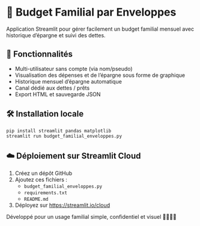 
# 💸 Budget Familial par Enveloppes

Application Streamlit pour gérer facilement un budget familial mensuel avec historique d’épargne et suivi des dettes.

## 🚀 Fonctionnalités

- Multi-utilisateur sans compte (via nom/pseudo)
- Visualisation des dépenses et de l’épargne sous forme de graphique
- Historique mensuel d’épargne automatique
- Canal dédié aux dettes / prêts
- Export HTML et sauvegarde JSON

## 🛠️ Installation locale

```bash
pip install streamlit pandas matplotlib
streamlit run budget_familial_enveloppes.py
```

## ☁️ Déploiement sur Streamlit Cloud

1. Créez un dépôt GitHub
2. Ajoutez ces fichiers :
   - `budget_familial_enveloppes.py`
   - `requirements.txt`
   - `README.md`
3. Déployez sur https://streamlit.io/cloud

Développé pour un usage familial simple, confidentiel et visuel 👨‍👩‍👧‍👦

